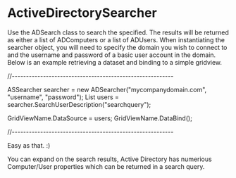 ActiveDirectorySearcher
=======================

Use the ADSearch class to search the specified.  The results will be returned as either a list of ADComputers or a 
list of ADUsers.  When instantiating the searcher object, you will need to specify the domain you wish to connect to
and the username and password of a basic user account in the domain.  Below is an example retrieving a dataset and 
binding to a simple gridview.

//---------------------------------------------------------

ASSearcher searcher = new ADSearcher("mycompanydomain.com", "username", "password");
List<ADUser> users = searcher.SearchUserDescription("searchquery");

GridViewName.DataSource = users;
GridViewName.DataBind();

//---------------------------------------------------------

Easy as that. :)

You can expand on the search results, Active Directory has numerious Computer/User properties which can be returned in
a search query.



